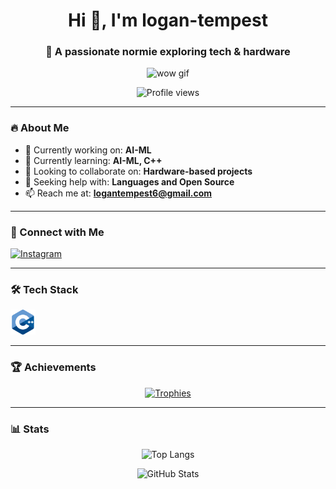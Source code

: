  <h1 align="center">Hi 👋, I'm logan-tempest</h1>
<h3 align="center">🚀 A passionate normie exploring tech & hardware</h3>

<p align="center">
  <img src="https://novawebbusiness.com/wp-content/uploads/2022/12/Wow-gif.gif" alt="wow gif" width="120"/>
</p>

<p align="center">
  <img src="https://komarev.com/ghpvc/?username=logan-tempest&label=Profile%20views&color=0e75b6&style=flat" alt="Profile views" />
</p>

---

### 🔥 About Me

- 🔭 Currently working on: **AI-ML**
- 🌱 Currently learning: **AI-ML, C++**
- 👯 Looking to collaborate on: **Hardware-based projects**
- 🤝 Seeking help with: **Languages and Open Source**
- 📫 Reach me at: **logantempest6@gmail.com**

---

### 📲 Connect with Me

<p align="left">
  <a href="https://instagram.com/_logan_tempest_" target="_blank">
    <img src="https://raw.githubusercontent.com/rahuldkjain/github-profile-readme-generator/master/src/images/icons/Social/instagram.svg" alt="Instagram" width="30" height="30"/>
  </a>
</p>

---

### 🛠️ Tech Stack

<p align="left">
  <a href="https://www.w3schools.com/cpp/" target="_blank" rel="noreferrer">
    <img src="https://raw.githubusercontent.com/devicons/devicon/master/icons/cplusplus/cplusplus-original.svg" alt="C++" width="40" height="40"/>
  </a>
  <!-- Add more icons here as needed -->
</p>

---

### 🏆 Achievements

<p align="center">
  <a href="https://github.com/ryo-ma/github-profile-trophy">
    <img src="https://github-profile-trophy.vercel.app/?username=logan-tempest&theme=flat&no-bg=true&margin-w=10" alt="Trophies"/>
  </a>
</p>

---

### 📊 Stats

<p align="center">
  <img src="https://github-readme-stats.vercel.app/api/top-langs?username=logan-tempest&show_icons=true&locale=en&layout=compact&theme=default" alt="Top Langs" />
</p>

<p align="center">
  <img src="https://github-readme-stats.vercel.app/api?username=logan-tempest&show_icons=true&locale=en&theme=default" alt="GitHub Stats" />
</p>
